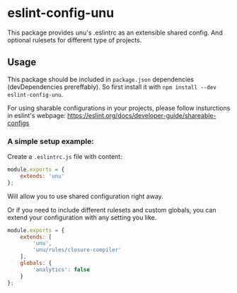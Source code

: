 # eslint-config-unu

This package provides unu's .eslintrc as an extensible shared config. And optional rulesets for different type of projects.

## Usage

This package should be included in `package.json` dependencies (devDependencies prereffably). So first install it with `npm install --dev eslint-config-unu`.

For using sharable configurations in your projects, please follow insturctions in eslint's webpage: https://eslint.org/docs/developer-guide/shareable-configs

### A simple setup example:

Create a `.eslintrc.js` file with content:

```js
module.exports = {
    extends: 'unu'
};

```

Will allow you to use shared configuration right away.


Or if you need to include different rulesets and custom globals, you can extend your configuration with any setting you like.

```js
module.exports = {
    extends: [
        'unu',
        'unu/rules/closure-compiler'
    ],
    globals: {
        'analytics': false
    }
};
```
